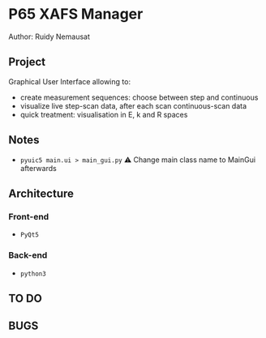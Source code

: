 # P65 XAFS Manager

Author: Ruidy Nemausat

## Project

Graphical User Interface allowing to:

- create measurement sequences: choose between step and continuous
- visualize live step-scan data, after each scan continuous-scan data
- quick treatment: visualisation in E, k and R spaces

## Notes

- `pyuic5 main.ui > main_gui.py` ⚠️ Change main class name to MainGui afterwards

## Architecture

### Front-end

- `PyQt5`

### Back-end

- `python3`

## TO DO

## BUGS
